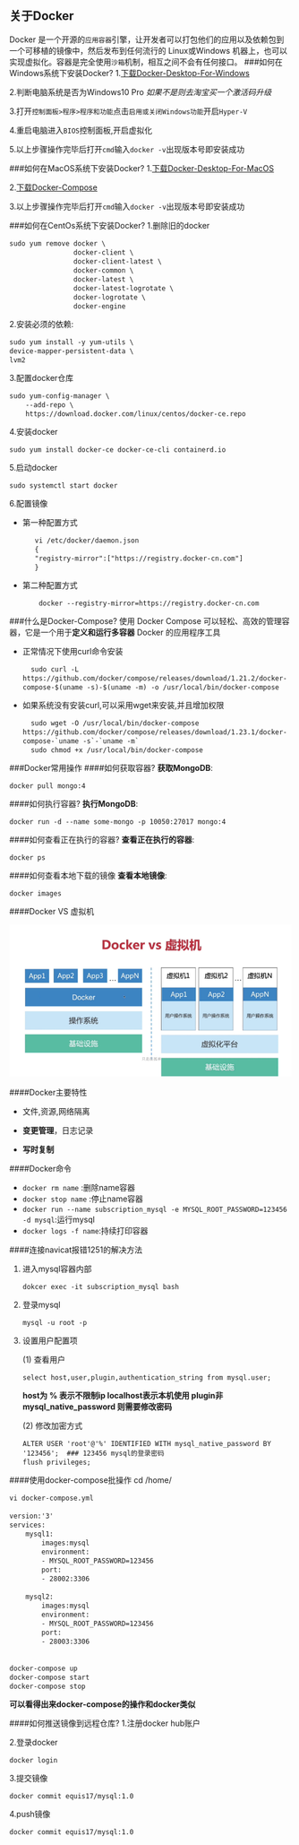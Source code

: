 ## 关于Docker
Docker 是一个开源的`应用容器`引擎，让开发者可以打包他们的应用以及依赖包到一个可移植的镜像中，然后发布到任何流行的 Linux或Windows 机器上，也可以实现虚拟化。容器是完全使用`沙箱`机制，相互之间不会有任何接口。
###如何在Windows系统下安装Docker?
1.[下载Docker-Desktop-For-Windows](https://hub.docker.com/search/?q=docker%20toolbox&type=edition&offering=community)

2.判断电脑系统是否为Windows10 Pro _如果不是则去淘宝买一个激活码升级_

3.打开`控制面板>程序>程序和功能`点击`启用或关闭Windows功能`开启`Hyper-V`

4.重启电脑进入`BIOS`控制面板,开启虚拟化

5.以上步骤操作完毕后打开`cmd`输入`docker -v`出现版本号即安装成功

###如何在MacOS系统下安装Docker?
1.[下载Docker-Desktop-For-MacOS](https://hub.docker.com/editions/community/docker-ce-desktop-mac)

2.[下载Docker-Compose](https://docs.docker.com/compose/install/)

3.以上步骤操作完毕后打开`cmd`输入`docker -v`出现版本号即安装成功

###如何在CentOs系统下安装Docker?
1.删除旧的docker
    
    sudo yum remove docker \
                    docker-client \
                    docker-client-latest \
                    docker-common \
                    docker-latest \
                    docker-latest-logrotate \
                    docker-logrotate \
                    docker-engine

2.安装必须的依赖:
    
    sudo yum install -y yum-utils \
    device-mapper-persistent-data \
    lvm2
3.配置docker仓库
    
    sudo yum-config-manager \
        --add-repo \
        https://download.docker.com/linux/centos/docker-ce.repo    
4.安装docker
    
    sudo yum install docker-ce docker-ce-cli containerd.io
    
5.启动docker
    
    sudo systemctl start docker
6.配置镜像
   + 第一种配置方式
        
            vi /etc/docker/daemon.json
            {
            "registry-mirror":["https://registry.docker-cn.com"]
            }
   + 第二种配置方式
        
             docker --registry-mirror=https://registry.docker-cn.com 
    
###什么是Docker-Compose?
使用 Docker Compose 可以轻松、高效的管理容器，它是一个用于**定义和运行多容器** Docker 的应用程序工具

+ 正常情况下使用curl命令安装
        
        sudo curl -L https://github.com/docker/compose/releases/download/1.21.2/docker-compose-$(uname -s)-$(uname -m) -o /usr/local/bin/docker-compose
+ 如果系统没有安装curl,可以采用wget来安装,并且增加权限
        
        sudo wget -O /usr/local/bin/docker-compose https://github.com/docker/compose/releases/download/1.23.1/docker-compose-`uname -s`-`uname -m`
        sudo chmod +x /usr/local/bin/docker-compose
###Docker常用操作
####如何获取容器?
**获取MongoDB**:

    docker pull mongo:4

####如何执行容器?
**执行MongoDB**:
    
    docker run -d --name some-mongo -p 10050:27017 mongo:4

####如何查看正在执行的容器?
**查看正在执行的容器**:
    
    docker ps


####如何查看本地下载的镜像
**查看本地镜像**:

    docker images
    
####Docker VS 虚拟机

  ![](img/dockerVS虚拟机.png)


####Docker主要特性
 + 文件,资源,网络隔离

 + **变更管理**，日志记录
 
 + **写时复制**
 
####Docker命令
 + `docker rm name` :删除name容器
 + `docker stop name` :停止name容器
 + `docker run --name subscription_mysql -e MYSQL_ROOT_PASSWORD=123456 -d mysql`:运行mysql
 + `docker logs -f name`:持续打印容器


####连接navicat报错1251的解决方法
 1. 进入mysql容器内部
        
        dokcer exec -it subscription_mysql bash
 2. 登录mysql
 
        mysql -u root -p
        
 3. 设置用户配置项
 
    (1) 查看用户
            
        select host,user,plugin,authentication_string from mysql.user;               
    **host为 % 表示不限制ip localhost表示本机使用 plugin非mysql_native_password 则需要修改密码**
    
    (2) 修改加密方式
    
        ALTER USER 'root'@'%' IDENTIFIED WITH mysql_native_password BY '123456';  ### 123456 mysql的登录密码
        flush privileges;

####使用docker-compose批操作
    cd /home/
    
    vi docker-compose.yml
    
    version:'3'
    services:
        mysql1:
            images:mysql
            environment:
            - MYSQL_ROOT_PASSWORD=123456    
            port:
            - 28002:3306
        
        mysql2:
            images:mysql
            environment:
            - MYSQL_ROOT_PASSWORD=123456    
            port:
            - 28003:3306
    
    
    docker-compose up
    docker-compose start    
    docker-compose stop
**可以看得出来docker-compose的操作和docker类似**
    
####如何推送镜像到远程仓库?
1.注册docker hub账户

2.登录docker
    
    docker login
3.提交镜像
    
    docker commit equis17/mysql:1.0
4.push镜像
    
    docker commit equis17/mysql:1.0    
